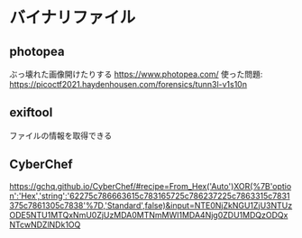 # バイナリファイル

## photopea

ぶっ壊れた画像開けたりする
https://www.photopea.com/
使った問題: https://picoctf2021.haydenhousen.com/forensics/tunn3l-v1s10n

## exiftool

ファイルの情報を取得できる

## CyberChef

https://gchq.github.io/CyberChef/#recipe=From_Hex('Auto')XOR(%7B'option':'Hex','string':'62275c786663615c783165725c786237225c7863315c7831375c7861305c7838'%7D,'Standard',false)&input=NTE0NjZkNGU1ZjU3NTUzODE5NTU1MTQxNmU0ZjUzMDA0MTNmMWI1MDA4Njg0ZDU1MDQzODQxNTcwNDZlNDk1OQ
